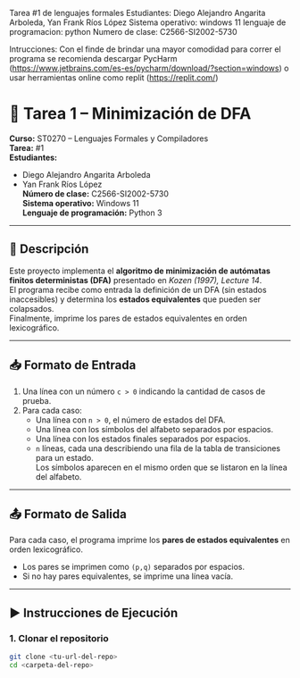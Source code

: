 Tarea #1 de lenguajes formales
Estudiantes: Diego Alejandro Angarita Arboleda, Yan Frank Ríos López
Sistema operativo: windows 11
lenguaje de programacion: python
Numero de clase: C2566-SI2002-5730

Intrucciones:
Con el finde de brindar una mayor comodidad para correr el programa se recomienda descargar PycHarm (https://www.jetbrains.com/es-es/pycharm/download/?section=windows) o usar herramientas online como replit (https://replit.com/)

# 📘 Tarea 1 – Minimización de DFA

**Curso:** ST0270 – Lenguajes Formales y Compiladores  
**Tarea:** #1  
**Estudiantes:**  
- Diego Alejandro Angarita Arboleda  
- Yan Frank Ríos López  
**Número de clase:** C2566-SI2002-5730  
**Sistema operativo:** Windows 11  
**Lenguaje de programación:** Python 3  

---

## 📌 Descripción
Este proyecto implementa el **algoritmo de minimización de autómatas finitos deterministas (DFA)** presentado en *Kozen (1997), Lecture 14*.  
El programa recibe como entrada la definición de un DFA (sin estados inaccesibles) y determina los **estados equivalentes** que pueden ser colapsados.  
Finalmente, imprime los pares de estados equivalentes en orden lexicográfico.  

---

## 📥 Formato de Entrada
1. Una línea con un número `c > 0` indicando la cantidad de casos de prueba.  
2. Para cada caso:
   - Una línea con `n > 0`, el número de estados del DFA.  
   - Una línea con los símbolos del alfabeto separados por espacios.  
   - Una línea con los estados finales separados por espacios.  
   - `n` líneas, cada una describiendo una fila de la tabla de transiciones para un estado.  
     Los símbolos aparecen en el mismo orden que se listaron en la línea del alfabeto.  

---

## 📤 Formato de Salida
Para cada caso, el programa imprime los **pares de estados equivalentes** en orden lexicográfico.  
- Los pares se imprimen como `(p,q)` separados por espacios.  
- Si no hay pares equivalentes, se imprime una línea vacía.  

---

## ▶️ Instrucciones de Ejecución

### 1. Clonar el repositorio
```bash
git clone <tu-url-del-repo>
cd <carpeta-del-repo>
